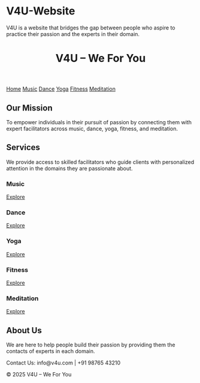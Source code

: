# V4U-Website
V4U is a website that bridges the gap between people who aspire to practice their passion and the experts in their domain. 
<!DOCTYPE html>
<html lang="en">
<head>
  <meta charset="UTF-8">
  <title>V4U – We For You</title>
  <link rel="stylesheet" href="style.css">
</head>
<body>

<header>
  <h1>V4U – We For You</h1>
</header>

<nav>
  <a href="V4U.html">Home</a>
  <a href="music.html">Music</a>
  <a href="dance.html">Dance</a>
  <a href="yoga.html">Yoga</a>
  <a href="fitness.html">Fitness</a>
  <a href="meditation.html">Meditation</a>
</nav>

<section>
  <h2>Our Mission</h2>
  <p>To empower individuals in their pursuit of passion by connecting them with expert facilitators across music, dance, yoga, fitness, and meditation.</p>

  <h2>Services</h2>
  <p>We provide access to skilled facilitators who guide clients with personalized attention in the domains they are passionate about.</p>

  <div class="services">
    <div class="facilitator-list">
      <div class="facilitator"><h3>Music</h3><a href="music.html">Explore</a></div>
      <div class="facilitator"><h3>Dance</h3><a href="dance.html">Explore</a></div>
      <div class="facilitator"><h3>Yoga</h3><a href="yoga.html">Explore</a></div>
      <div class="facilitator"><h3>Fitness</h3><a href="fitness.html">Explore</a></div>
      <div class="facilitator"><h3>Meditation</h3><a href="meditation.html">Explore</a></div>
    </div>
  </div>

  <h2>About Us</h2>
  <p>We are here to help people build their passion by providing them the contacts of experts in each domain.</p>
</section>

<footer>
  <p>Contact Us: info@v4u.com | +91 98765 43210</p>
  <p>&copy; 2025 V4U – We For You</p>
</footer>

</body>
</html>

